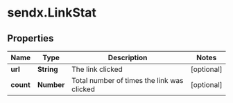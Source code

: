 # sendx.LinkStat

## Properties

Name | Type | Description | Notes
------------ | ------------- | ------------- | -------------
**url** | **String** | The link clicked | [optional] 
**count** | **Number** | Total number of times the link was clicked | [optional] 


